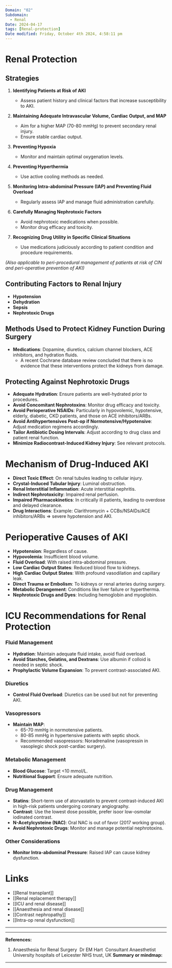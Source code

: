 ```yaml
---
Domain: "02"
Subdomain:
  - Renal
Date: 2024-04-17
tags: [Renal-protection]
Date modified: Friday, October 4th 2024, 4:58:11 pm
---
```


# Renal Protection

## Strategies

1. **Identifying Patients at Risk of AKI**
   - Assess patient history and clinical factors that increase susceptibility to AKI.

2. **Maintaining Adequate Intravascular Volume, Cardiac Output, and MAP**
   - Aim for a higher MAP (70-80 mmHg) to prevent secondary renal injury.
   - Ensure stable cardiac output.

3. **Preventing Hypoxia**
   - Monitor and maintain optimal oxygenation levels.

4. **Preventing Hyperthermia**
   - Use active cooling methods as needed.

5. **Monitoring Intra-abdominal Pressure (IAP) and Preventing Fluid Overload**
   - Regularly assess IAP and manage fluid administration carefully.

6. **Carefully Managing Nephrotoxic Factors**
   - Avoid nephrotoxic medications when possible.
   - Monitor drug efficacy and toxicity.

7. **Recognizing Drug Utility in Specific Clinical Situations**
   - Use medications judiciously according to patient condition and procedure requirements.

*(Also applicable to peri-procedural management of patients at risk of CIN and peri-operative prevention of AKI)*

## Contributing Factors to Renal Injury

- **Hypotension**
- **Dehydration**
- **Sepsis**
- **Nephrotoxic Drugs**

## Methods Used to Protect Kidney Function During Surgery

- **Medications**: Dopamine, diuretics, calcium channel blockers, ACE inhibitors, and hydration fluids.
  - A recent Cochrane database review concluded that there is no evidence that these interventions protect the kidneys from damage.

## Protecting Against Nephrotoxic Drugs

- **Adequate Hydration**: Ensure patients are well-hydrated prior to procedures.
- **Avoid Concomitant Nephrotoxins**: Monitor drug efficacy and toxicity.
- **Avoid Perioperative NSAIDs**: Particularly in hypovolemic, hypotensive, elderly, diabetic, CKD patients, and those on ACE inhibitors/ARBs.
- **Avoid Antihypertensives Post-op if Normotensive/Hypotensive**: Adjust medication regimens accordingly.
- **Tailor Antibiotic Dosing Intervals**: Adjust according to drug class and patient renal function.
- **Minimize Radiocontrast-Induced Kidney Injury**: See relevant protocols.

# Mechanism of Drug-Induced AKI

- **Direct Toxic Effect**: On renal tubules leading to cellular injury.
- **Crystal-Induced Tubular Injury**: Luminal obstruction.
- **Renal Interstitial Inflammation**: Acute interstitial nephritis.
- **Indirect Nephrotoxicity**: Impaired renal perfusion.
- **Impaired Pharmacokinetics**: In critically ill patients, leading to overdose and delayed clearance.
- **Drug Interactions**: Example: Clarithromycin + CCBs/NSAIDs/ACE inhibitors/ARBs ⇒ severe hypotension and AKI.

# Perioperative Causes of AKI

- **Hypotension**: Regardless of cause.
- **Hypovolemia**: Insufficient blood volume.
- **Fluid Overload**: With raised intra-abdominal pressure.
- **Low Cardiac Output States**: Reduced blood flow to kidneys.
- **High Cardiac Output States**: With profound vasodilation and capillary leak.
- **Direct Trauma or Embolism**: To kidneys or renal arteries during surgery.
- **Metabolic Derangement**: Conditions like liver failure or hyperthermia.
- **Nephrotoxic Drugs and Dyes**: Including hemoglobin and myoglobin.

# ICU Recommendations for Renal Protection

### Fluid Management

- **Hydration**: Maintain adequate fluid intake, avoid fluid overload.
- **Avoid Starches, Gelatins, and Dextrans**: Use albumin if colloid is needed in septic shock.
- **Prophylactic Volume Expansion**: To prevent contrast-associated AKI.

### Diuretics

- **Control Fluid Overload**: Diuretics can be used but not for preventing AKI.

### Vasopressors

- **Maintain MAP**:
  - 65-70 mmHg in normotensive patients.
  - 80-85 mmHg in hypertensive patients with septic shock.
  - Recommended vasopressors: Noradrenaline (vasopressin in vasoplegic shock post-cardiac surgery).

### Metabolic Management

- **Blood Glucose**: Target <10 mmol/L.
- **Nutritional Support**: Ensure adequate nutrition.

### Drug Management

- **Statins**: Short-term use of atorvastatin to prevent contrast-induced AKI in high-risk patients undergoing coronary angiography.
- **Contrast**: Use the lowest dose possible, prefer isoor low-osmolar iodinated contrast.
- **N-Acetylcysteine (NAC)**: Oral NAC is out of favor (2017 working group).
- **Avoid Nephrotoxic Drugs**: Monitor and manage potential nephrotoxins.

### Other Considerations

- **Monitor Intra-abdominal Pressure**: Raised IAP can cause kidney dysfunction.

# Links
- [[Renal transplant]]
- [[Renal replacement therapy]]
- [[ICU and renal disease]]
- [[Anaesthesia and renal disease]]
- [[Contrast nephropathy]]
- [[Intra-op renal dysfunction]]

---

---
**References:**  

1. Anaesthesia for Renal Surgery  Dr EM Hart  Consultant Anaesthetist  University hospitals of Leicester NHS trust, UK
**Summary or mindmap:**

------------------------------------------------------------------------------------------------------------------------------------------------------------------------------------------------------------------------------

